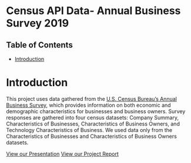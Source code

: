 # Census API Data- Annual Business Survey 2019
## Table of Contents
* [Introduction](#introduction)


# Introduction
This project uses data gathered from the [U.S. Census Bureau’s Annual Business Survey](https://www.census.gov/data/developers/data-sets/abs.2019.html), which provides information on both economic and demographic characteristics for businesses and business owners. Survey responses are gathered into four census datasets: Company Summary, Characteristics of Businesses, Characteristics of Business Owners, and Technology Characteristics of Business. We used data only from the Characteristics of Businesses and Characteristics of Business Owners datasets. 

[View our Presentation](https://docs.google.com/presentation/d/1WutSR1Dwtx_6uWYGedaDQSpv1CQMOPqWjjURKrt36Jg/edit?usp=sharing)
[View our Project Report](https://docs.google.com/document/d/1ZHFal6RjUJfD8Rb6ciDHICtxff8mbLKkd7xuRR6WHIc/edit?usp=sharing)
